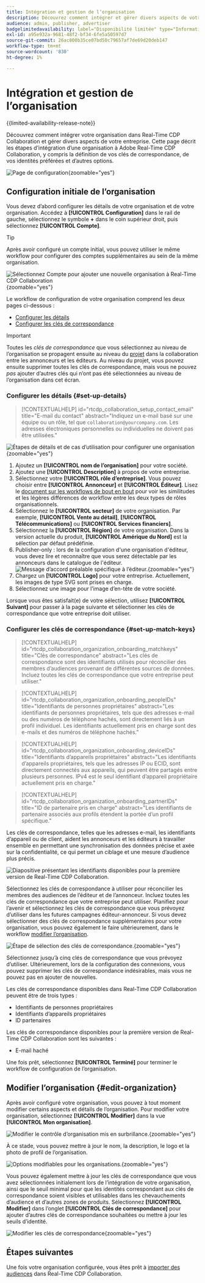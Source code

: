```yaml
---
title: Intégration et gestion de l’organisation
description: Découvrez comment intégrer et gérer divers aspects de votre organisation dans Real-Time CDP Collaboration
audience: admin, publisher, advertiser
badgelimitedavailability: label="Disponibilité limitée" type="Informative" url="https://helpx.adobe.com/legal/product-descriptions/real-time-customer-data-platform-collaboration.html newtab=true"
exl-id: a95e932a-9681-48f2-bf34-6fe5a50597d7
source-git-commit: 26ac800b35ce07bd50c79657af7de69d20deb147
workflow-type: tm+mt
source-wordcount: '830'
ht-degree: 1%

---
```


# Intégration et gestion de l’organisation

{{limited-availability-release-note}}

Découvrez comment intégrer votre organisation dans Real-Time CDP Collaboration et gérer divers aspects de votre entreprise. Cette page décrit les étapes d’intégration d’une organisation à Adobe Real-Time CDP Collaboration, y compris la définition de vos clés de correspondance, de vos identités préférées et d’autres options.

![Page de configuration](/help/assets/setup/manage-organization/my-organization.png){zoomable="yes"}

## Configuration initiale de l’organisation

Vous devez d’abord configurer les détails de votre organisation et de votre organisation. Accédez à **[!UICONTROL Configuration]** dans le rail de gauche, sélectionnez le symbole **+** dans le coin supérieur droit, puis sélectionnez **[!UICONTROL Compte]**.

>[!TIP]
>
>Après avoir configuré un compte initial, vous pouvez utiliser le même workflow pour configurer des comptes supplémentaires au sein de la même organisation.

![Sélectionnez Compte pour ajouter une nouvelle organisation à Real-Time CDP Collaboration](/help/assets/setup/manage-organization/add-new-account.png){zoomable="yes"}

Le workflow de configuration de votre organisation comprend les deux pages ci-dessous :

* [Configurer les détails](#set-up-details)
* [Configurer les clés de correspondance](#set-up-match-keys)

>[!IMPORTANT]
>
>Toutes les *clés de correspondance* que vous sélectionnez au niveau de l’organisation se propagent ensuite au niveau du [projet](/help/guide/collaborate/manage-projects.md) dans la collaboration entre les annonceurs et les éditeurs. Au niveau du projet, vous pouvez ensuite supprimer toutes les clés de correspondance, mais vous ne pouvez *pas* ajouter d’autres clés qui n’ont pas été sélectionnées au niveau de l’organisation dans cet écran.

### Configurer les détails {#set-up-details}

>[!CONTEXTUALHELP]
>id="rtcdp_collaboration_setup_contact_email"
>title="E-mail du contact"
>abstract="Indiquez un e-mail basé sur une équipe ou un rôle, tel que `collaboration@yourcompany.com`. Les adresses électroniques personnelles ou individuelles ne doivent pas être utilisées."

![Étapes de détails et de cas d’utilisation pour configurer une organisation](/help/assets/setup/manage-organization/add-organization-details.png){zoomable="yes"}

1. Ajoutez un **[!UICONTROL nom de l’organisation]** pour votre société.
2. Ajoutez une **[!UICONTROL Description]** à propos de votre entreprise.
3. Sélectionnez votre **[!UICONTROL rôle d’entreprise]**. Vous pouvez choisir entre **[!UICONTROL Annonceur]** et **[!UICONTROL Éditeur]**. Lisez le [document sur les workflows de bout en bout](/help/guide/end-to-end-workflow.md) pour voir les similitudes et les légères différences de workflow entre les deux types de rôles organisationnels.
4. Sélectionnez le **[!UICONTROL secteur]** de votre organisation. Par exemple, **[!UICONTROL Vente au détail]**, **[!UICONTROL Télécommunications]** ou **[!UICONTROL Services financiers]**.
5. Sélectionnez la **[!UICONTROL Région]** de votre organisation. Dans la version actuelle du produit, **[!UICONTROL Amérique du Nord]** est la sélection par défaut prédéfinie.
6. <span class="preview"> Publisher-only </span> : lors de la configuration d&#39;une organisation d&#39;éditeur, vous devez lire et reconnaître que vous serez détectable par les annonceurs dans le catalogue de l&#39;éditeur.
   ![Message d’accord préalable spécifique à l’éditeur.](/help/assets/setup/manage-organization/publisher-specific-optin-message.png){zoomable="yes"}
7. Chargez un **[!UICONTROL Logo]** pour votre entreprise. Actuellement, les images de type SVG sont prises en charge.
8. Sélectionnez une image pour l’image d’en-tête de votre société.

Lorsque vous êtes satisfait(e) de votre sélection, utilisez **[!UICONTROL Suivant]** pour passer à la page suivante et sélectionner les clés de correspondance que votre entreprise doit utiliser.

### Configurer les clés de correspondance {#set-up-match-keys}

>[!CONTEXTUALHELP]
>id="rtcdp_collaboration_organization_onboarding_matchkeys"
>title="Clés de correspondance"
>abstract="Les clés de correspondance sont des identifiants utilisés pour réconcilier des membres d’audiences provenant de différentes sources de données. Incluez toutes les clés de correspondance que votre entreprise peut utiliser."

>[!CONTEXTUALHELP]
>id="rtcdp_collaboration_organization_onboarding_peopleIDs"
>title="Identifiants de personnes propriétaires"
>abstract="Les identifiants de personnes propriétaires, tels que des adresses e-mail ou des numéros de téléphone hachés, sont directement liés à un profil individuel. Les identifiants actuellement pris en charge sont des e-mails et des numéros de téléphone hachés."

>[!CONTEXTUALHELP]
>id="rtcdp_collaboration_organization_onboarding_deviceIDs"
>title="Identifiants d’appareils propriétaires"
>abstract="Les identifiants d’appareils propriétaires, tels que les adresses IP ou ECID, sont directement connectés aux appareils, qui peuvent être partagés entre plusieurs personnes. IPv4 est le seul identifiant d’appareil propriétaire actuellement pris en charge."

>[!CONTEXTUALHELP]
>id="rtcdp_collaboration_organization_onboarding_partnerIDs"
>title="ID de partenaire pris en charge"
>abstract="Les identifiants de partenaire associés aux profils étendent la portée d’un profil spécifique."

Les clés de correspondance, telles que les adresses e-mail, les identifiants d’appareil ou de client, aident les annonceurs et les éditeurs à travailler ensemble en permettant une synchronisation des données précise et axée sur la confidentialité, ce qui permet un ciblage et une mesure d’audience plus précis.

![Diapositive présentant les identifiants disponibles pour la première version de Real-Time CDP Collaboration.](/help/assets/setup/manage-organization/available-identifiers.png)

Sélectionnez les clés de correspondance à utiliser pour réconcilier les membres des audiences de l’éditeur et de l’annonceur. Incluez toutes les clés de correspondance que votre entreprise peut utiliser. Planifiez pour l’avenir et sélectionnez les clés de correspondance que vous prévoyez d’utiliser dans les futures campagnes éditeur-annonceur. Si vous devez sélectionner des clés de correspondance supplémentaires pour votre organisation, vous pouvez également le faire ultérieurement, dans le workflow [modifier l’organisation](#edit-organization).

![Étape de sélection des clés de correspondance.](/help/assets/setup/manage-organization/add-organization-match-keys.png){zoomable="yes"}

Sélectionnez jusqu’à cinq clés de correspondance que vous prévoyez d’utiliser. Ultérieurement, lors de la configuration des connexions, vous pouvez supprimer les clés de correspondance indésirables, mais vous ne pouvez pas en ajouter de nouvelles.

Les clés de correspondance disponibles dans Real-Time CDP Collaboration peuvent être de trois types :

* Identifiants de personnes propriétaires
* Identifiants d’appareils propriétaires
* ID partenaires

Les clés de correspondance disponibles pour la première version de Real-Time CDP Collaboration sont les suivantes :

* E-mail haché

<!--

not available in the Limited GA release

* Hashed phone
* IPv4

-->

Une fois prêt, sélectionnez **[!UICONTROL Terminé]** pour terminer le workflow de configuration de l’organisation.

## Modifier l’organisation {#edit-organization}

Après avoir configuré votre organisation, vous pouvez à tout moment modifier certains aspects et détails de l’organisation. Pour modifier votre organisation, sélectionnez **[!UICONTROL Modifier]** dans la vue **[!UICONTROL Mon organisation]**.

![Modifier le contrôle d’organisation mis en surbrillance.](/help/assets/setup/manage-organization/edit-organization.png){zoomable="yes"}

À ce stade, vous pouvez mettre à jour le nom, la description, le logo et la photo de profil de l’organisation.

![Options modifiables pour les organisations.](/help/assets/setup/manage-organization/editable-options.png){zoomable="yes"}

Vous pouvez également mettre à jour les clés de correspondance que vous avez sélectionnées initialement lors de l’intégration de votre organisation, ainsi que le seuil minimal pour que les identités correspondant aux clés de correspondance soient visibles et utilisables dans les chevauchements d’audience et d’autres zones de produits. Sélectionnez **[!UICONTROL Modifier]** dans l’onglet **[!UICONTROL Clés de correspondance]** pour ajouter d’autres clés de correspondance souhaitées ou mettre à jour les seuils d’identité.

![Modifier les clés de correspondance](/help/assets/setup/manage-organization/edit-match-keys.png){zoomable="yes"}

## Étapes suivantes

Une fois votre organisation configurée, vous êtes prêt à [importer des audiences](/help/guide/setup/onboard-audiences.md) dans Real-Time CDP Collaboration.
